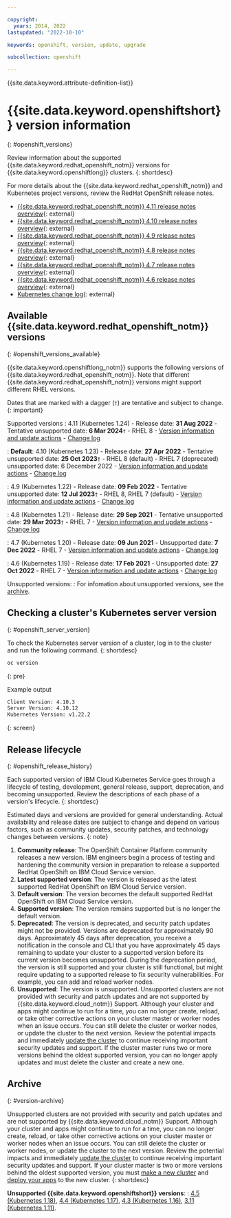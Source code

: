 ```yaml
---

copyright:
  years: 2014, 2022
lastupdated: "2022-10-10"

keywords: openshift, version, update, upgrade

subcollection: openshift

---
```



{{site.data.keyword.attribute-definition-list}}


# {{site.data.keyword.openshiftshort}} version information
{: #openshift_versions}

Review information about the supported {{site.data.keyword.redhat_openshift_notm}} versions for {{site.data.keyword.openshiftlong}} clusters.
{: shortdesc}

For more details about the {{site.data.keyword.redhat_openshift_notm}} and Kubernetes project versions, review the RedHat OpenShift release notes.
* [{{site.data.keyword.redhat_openshift_notm}} 4.11 release notes overview](https://docs.openshift.com/container-platform/4.11/release_notes/ocp-4-11-release-notes.html){: external}
* [{{site.data.keyword.redhat_openshift_notm}} 4.10 release notes overview](https://docs.openshift.com/container-platform/4.10/release_notes/ocp-4-10-release-notes.html){: external}
* [{{site.data.keyword.redhat_openshift_notm}} 4.9 release notes overview](https://docs.openshift.com/container-platform/4.9/release_notes/ocp-4-9-release-notes.html){: external}
* [{{site.data.keyword.redhat_openshift_notm}} 4.8 release notes overview](https://docs.openshift.com/container-platform/4.8/release_notes/ocp-4-8-release-notes.html){: external}
* [{{site.data.keyword.redhat_openshift_notm}} 4.7 release notes overview](https://docs.openshift.com/container-platform/4.7/release_notes/ocp-4-7-release-notes.html){: external}
* [{{site.data.keyword.redhat_openshift_notm}} 4.6 release notes overview](https://docs.openshift.com/container-platform/4.6/release_notes/ocp-4-6-release-notes.html){: external}
* [Kubernetes change log](https://github.com/kubernetes/kubernetes/tree/master/CHANGELOG){: external}

## Available {{site.data.keyword.redhat_openshift_notm}} versions
{: #openshift_versions_available}

{{site.data.keyword.openshiftlong_notm}} supports the following versions of {{site.data.keyword.redhat_openshift_notm}}. Note that different {{site.data.keyword.redhat_openshift_notm}} versions might support different RHEL versions. 

Dates that are marked with a dagger (`†`) are tentative and subject to change.
{: important}

Supported versions
:   4.11 (Kubernetes 1.24)
    - Release date: **31 Aug 2022**
    - Tentative unsupported date: **6 Mar 2024**`†`
    - RHEL 8
    - [Version information and update actions](/docs/openshift?topic=openshift-cs_versions_411)
    - [Change log](/docs/openshift?topic=openshift-openshift_changelog_411)

:   **Default**: 4.10 (Kubernetes 1.23)
    - Release date: **27 Apr 2022**
    - Tentative unsupported date: **25 Oct 2023**`†`
    - RHEL 8 (default)
    - RHEL 7 (deprecated) unsupported date: 6 December 2022
    - [Version information and update actions](/docs/openshift?topic=openshift-cs_versions_410)
    - [Change log](/docs/openshift?topic=openshift-openshift_changelog_410)
   
:   4.9 (Kubernetes 1.22)
    - Release date: **09 Feb 2022**
    - Tentative unsupported date: **12 Jul 2023**`†`
    - RHEL 8, RHEL 7 (default)
    - [Version information and update actions](/docs/openshift?topic=openshift-cs_versions_49)
    - [Change log](/docs/openshift?topic=openshift-openshift_changelog_49)

:   4.8 (Kubernetes 1.21)
    - Release date: **29 Sep 2021**
    - Tentative unsupported date: **29 Mar 2023**`†`
    - RHEL 7
    - [Version information and update actions](/docs/openshift?topic=openshift-cs_versions_48)
    - [Change log](/docs/openshift?topic=openshift-openshift_changelog_48)

:   4.7 (Kubernetes 1.20)
    - Release date: **09 Jun 2021**
    - Unsupported date: **7 Dec 2022**
    - RHEL 7
    - [Version information and update actions](/docs/openshift?topic=openshift-cs_versions_47)
    - [Change log](/docs/openshift?topic=openshift-openshift_changelog_47)

:   4.6 (Kubernetes 1.19)
    - Release date: **17 Feb 2021**
    - Unsupported date: **27 Oct 2022**
    - RHEL 7
    - [Version information and update actions](/docs/openshift?topic=openshift-cs_versions_46)
    - [Change log](/docs/openshift?topic=openshift-openshift_changelog_46)



Unsupported versions:
:    For infomation about unsupported versions, see the [archive](#version-archive). 

## Checking a cluster's Kubernetes server version
{: #openshift_server_version}

To check the Kubernetes server version of a cluster, log in to the cluster and run the following command.
{: shortdesc}

```sh
oc version
```
{: pre}

Example output
```sh
Client Version: 4.10.3
Server Version: 4.10.12
Kubernetes Version: v1.22.2
```
{: screen}

## Release lifecycle
{: #openshift_release_history}

Each supported version of IBM Cloud Kubernetes Service goes through a lifecycle of testing, development, general release, support, deprecation, and becoming unsupported. Review the descriptions of each phase of a version's lifecycle. 
{: shortdesc}

Estimated days and versions are provided for general understanding. Actual availability and release dates are subject to change and depend on various factors, such as community updates, security patches, and technology changes between versions.
{: note}

1. **Community release**: The OpenShift Container Platform community releases a new version. IBM engineers begin a process of testing and hardening the community version in preparation to release a supported RedHat OpenShift on IBM Cloud Service version.
2. **Latest supported version**: The version is released as the latest supported RedHat OpenShift on IBM Cloud Service version.
3. **Default version**: The version becomes the default supported RedHat OpenShift on IBM Cloud Service version.
4. **Supported version**: The version remains supported but is no longer the default version.
5. **Deprecated**: The version is deprecated, and security patch updates might not be provided. Versions are deprecated for approximately 90 days. Approximately 45 days after deprecation, you receive a notification in the console and CLI that you have approximately 45 days remaining to update your cluster to a supported version before its current version becomes unsupported. During the deprecation period, the version is still supported and your cluster is still functional, but might require updating to a supported release to fix security vulnerabilities. For example, you can add and reload worker nodes.
6. **Unsupported**: The version is unsupported. Unsupported clusters are not provided with security and patch updates and are not supported by {{site.data.keyword.cloud_notm}} Support. Although your cluster and apps might continue to run for a time, you can no longer create, reload, or take other corrective actions on your cluster master or worker nodes when an issue occurs. You can still delete the cluster or worker nodes, or update the cluster to the next version. Review the potential impacts and immediately [update the cluster](/docs/openshift?topic=openshift-update#update) to continue receiving important security updates and support. If the cluster master runs two or more versions behind the oldest supported version, you can no longer apply updates and must delete the cluster and create a new one.

## Archive
{: #version-archive}

Unsupported clusters are not provided with security and patch updates and are not supported by {{site.data.keyword.cloud_notm}} Support. Although your cluster and apps might continue to run for a time, you can no longer create, reload, or take other corrective actions on your cluster master or worker nodes when an issue occurs. You can still delete the cluster or worker nodes, or update the cluster to the next version. Review the potential impacts and immediately [update the cluster](/docs/openshift?topic=openshift-update#update) to continue receiving important security updates and support. If your cluster master is two or more versions behind the oldest supported version, you must [make a new cluster](/docs/openshift?topic=openshift-clusters#clusters) and [deploy your apps](/docs/openshift?topic=openshift-deploy_app) to the new cluster.
{: shortdesc}

**Unsupported {{site.data.keyword.openshiftshort}} versions**: 
:    [4.5 (Kubernetes 1.18)](/docs/openshift?topic=openshift-changelog_archive#version-45), [4.4 (Kubernetes 1.17)](/docs/openshift?topic=openshift-changelog_archive#version-44), [4.3 (Kubernetes 1.16)](/docs/openshift?topic=openshift-changelog_archive#version-43), [3.11 (Kubernetes 1.11)](/docs/openshift?topic=openshift-openshift_changelog_311).
